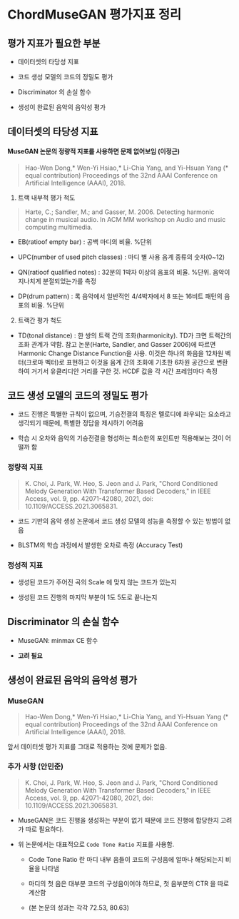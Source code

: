 # ChordMuseGAN 평가지표 정리

## 평가 지표가 필요한 부분

- 데이터셋의 타당성 지표

- 코드 생성 모델의 코드의 정밀도 평가

- Discriminator 의 손실 함수

- 생성이 완료된 음악의 음악성 평가

## 데이터셋의 타당성 지표

#### MuseGAN 논문의 정량적 지표를 사용하면 문제 없어보임 (이정근)

> Hao-Wen Dong,* Wen-Yi Hsiao,* Li-Chia Yang, and Yi-Hsuan Yang (* equal contribution) Proceedings of the 32nd AAAI Conference on Artificial Intelligence (AAAI), 2018.

1. 트랙 내부적 평가 척도

> Harte, C.; Sandler, M.; and Gasser, M. 2006. Detecting harmonic change in musical audio. In ACM MM workshop on Audio and music computing multimedia.

- EB(ratioof empty bar) : 공백 마디의 비율. %단위

- UPC(number of used pitch classes) : 마디 별 사용 음계 종류의 숫자(0~12)

- QN(ratioof qualified notes) : 32분의 1박자 이상의 음표의 비율. %단위. 음악이 지나치게 분절되었는가를 측정

- DP(drum pattern) : 록 음악에서 일반적인 4/4박자에서 8 또는 16비트 패턴의 음표의 비율. %단위
2) 트랙간 평가 척도
- TD(tonal distance) : 한 쌍의 트랙 간의 조화(harmonicity). TD가 크면 트랙간의 조화 관계가 약함. 참고 논문(Harte, Sandler, and Gasser 2006)에 따르면 Harmonic Change Distance Function을 사용. 이것은 하나의 화음을 12차원 벡터(크로마 벡터)로 표현하고 이것을 음계 간의 조화에 기초한 6차원 공간으로 변환하여 거기서 유클리디안 거리를 구한 것. HCDF 값을 각 시간 프레임마다 측정

## 코드 생성 모델의 코드의 정밀도 평가

- 코드 진행은 특별한 규칙이 없으며, 기승전결의 특징은 멜로디에 좌우되는 요소라고 생각되기 때문에, 특별한 정답을 제시하기 어려움

- 학습 시 오차와 음악의 기승전결을 형성하는 최소한의 포인트만 적용해보는 것이 어떨까 함

### 정량적 지표

> K. Choi, J. Park, W. Heo, S. Jeon and J. Park, "Chord Conditioned Melody Generation With Transformer Based Decoders," in IEEE Access, vol. 9, pp. 42071-42080, 2021, doi: 10.1109/ACCESS.2021.3065831.

- 코드 기반의 음악 생성 논문에서 코드 생성 모델의 성능을 측정할 수 있는 방법이 없음

- BLSTM의 학습 과정에서 발생한 오차로 측정 (Accuracy Test)

### 정성적 지표

- 생성된 코드가 주어진 곡의 Scale 에 맞지 않는 코드가 있는지

- 생성된 코드 진행의 마지막 부분이 1도 5도로 끝나는지

## Discriminator 의 손실 함수

- MuseGAN: minmax CE 함수

- **고려 필요**

## 생성이 완료된 음악의 음악성 평가

### MuseGAN

> Hao-Wen Dong,* Wen-Yi Hsiao,* Li-Chia Yang, and Yi-Hsuan Yang (* equal contribution) Proceedings of the 32nd AAAI Conference on Artificial Intelligence (AAAI), 2018.

앞서 데이터셋 평가 지표를 그대로 적용하는 것에 문제가 없음.

### 추가 사항 (안민준)

> K. Choi, J. Park, W. Heo, S. Jeon and J. Park, "Chord Conditioned Melody Generation With Transformer Based Decoders," in IEEE Access, vol. 9, pp. 42071-42080, 2021, doi: 10.1109/ACCESS.2021.3065831.

- MuseGAN은 코드 진행을 생성하는 부분이 없기 때문에 코드 진행에 합당한지 고려가 따로 필요하다.

- 위 논문에서는 대표적으로 `Code Tone Ratio` 지표를 사용함.
  
  - Code Tone Ratio 란 마디 내부 음들이 코드의 구성음에 얼마나 해당되는지 비율을 나타냄
  
  - 마디의 첫 음은 대부분 코드의 구성음이어야 하므로, 첫 음부분의 CTR 을 따로 계산함
  
  - (본 논문의 성과는 각각 72.53, 80.63)
